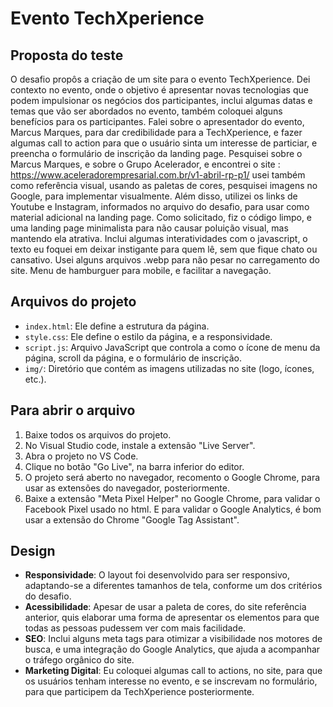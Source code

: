 # Evento TechXperience

## Proposta do teste

O desafio propôs a criação de um site para o evento TechXperience. Dei contexto no evento, onde o objetivo é apresentar novas tecnologias que podem impulsionar os negócios dos participantes, inclui algumas datas e temas que vão ser abordados no evento, também coloquei alguns benefícios para os participantes. Falei sobre o apresentador do evento, Marcus Marques, para dar credibilidade para a TechXperience, e fazer algumas call to action para que o usuário sinta um interesse de particiar, e preencha o formulário de inscrição da landing page.
Pesquisei sobre o Marcus Marques, e sobre o Grupo Acelerador, e encontrei o site : https://www.aceleradorempresarial.com.br/v1-abril-rp-p1/ usei também como referência visual, usando as paletas de cores, pesquisei imagens no Google, para implementar visualmente. Além disso, utilizei os links de Youtube e Instagram, informados no arquivo do desafio, para usar como material adicional na landing page. Como solicitado, fiz o código limpo, e uma landing page minimalista para não causar poluição visual, mas mantendo ela atrativa. Inclui algumas interatividades com o javascript, o texto eu foquei em deixar instigante para quem lê, sem que fique chato ou cansativo. Usei alguns arquivos .webp para não pesar no carregamento do site. Menu de hamburguer para mobile, e facilitar a navegação.

## Arquivos do projeto

- `index.html`: Ele define a estrutura da página.
- `style.css`: Ele define o estilo da página, e a responsividade.
- `script.js`: Arquivo JavaScript que controla a como o ícone de menu da página, scroll da página, e o formulário de inscrição.
- `img/`: Diretório que contém as imagens utilizadas no site (logo, ícones, etc.).

## Para abrir o arquivo

1. Baixe todos os arquivos do projeto.
2. No Visual Studio code, instale a extensão "Live Server".
3. Abra o projeto no VS Code.
4. Clique no botão "Go Live", na barra inferior do editor.
5. O projeto será aberto no navegador, recomento o Google Chrome, para usar as extensões do navegador, posteriormente.
3. Baixe a extensâo "Meta Pixel Helper" no Google Chrome, para validar o Facebook Pixel usado no html. E para validar o 
Google Analytics, é bom usar a extensão do Chrome "Google Tag Assistant".

## Design

- **Responsividade**: O layout foi desenvolvido para ser responsivo, adaptando-se a diferentes tamanhos de tela, conforme um dos
critérios do desafio.
- **Acessibilidade**: Apesar de usar a paleta de cores, do site referência anterior, quis elaborar uma forma de apresentar os 
elementos para que todas as pessoas pudessem ver com mais facilidade.
- **SEO**: Inclui alguns meta tags para otimizar a visibilidade nos motores de busca, e uma integração do Google Analytics, que ajuda a 
acompanhar o tráfego orgânico do site.
- **Marketing Digital**: Eu coloquei algumas call to actions, no site, para que os usuários tenham interesse no evento, e se inscrevam no formulário, para que participem da TechXperience posteriormente.
